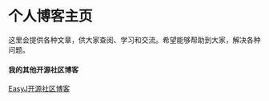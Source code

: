 # 个人博客主页


这里会提供各种文章，供大家查阅、学习和交流。希望能够帮助到大家，解决各种问题。


#### 我的其他开源社区博客

[EasyJ开源社区博客](https://easyj.icu/blog/) 
